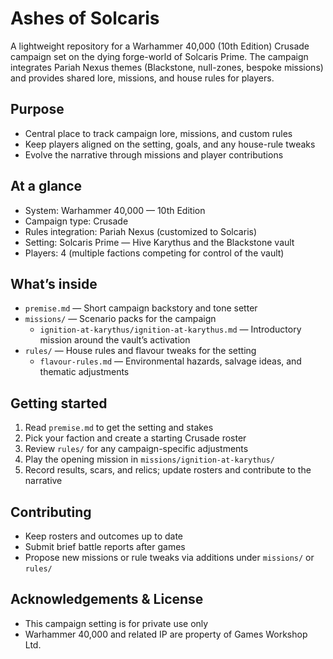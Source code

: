 # Ashes of Solcaris

A lightweight repository for a Warhammer 40,000 (10th Edition) Crusade campaign set on the dying forge-world of Solcaris Prime. The campaign integrates Pariah Nexus themes (Blackstone, null-zones, bespoke missions) and provides shared lore, missions, and house rules for players.

## Purpose
- Central place to track campaign lore, missions, and custom rules
- Keep players aligned on the setting, goals, and any house-rule tweaks
- Evolve the narrative through missions and player contributions

## At a glance
- System: Warhammer 40,000 — 10th Edition
- Campaign type: Crusade
- Rules integration: Pariah Nexus (customized to Solcaris)
- Setting: Solcaris Prime — Hive Karythus and the Blackstone vault
- Players: 4 (multiple factions competing for control of the vault)

## What’s inside
- `premise.md` — Short campaign backstory and tone setter
- `missions/` — Scenario packs for the campaign
  - `ignition-at-karythus/ignition-at-karythus.md` — Introductory mission around the vault’s activation
- `rules/` — House rules and flavour tweaks for the setting
  - `flavour-rules.md` — Environmental hazards, salvage ideas, and thematic adjustments

## Getting started
1. Read `premise.md` to get the setting and stakes
2. Pick your faction and create a starting Crusade roster
3. Review `rules/` for any campaign-specific adjustments
4. Play the opening mission in `missions/ignition-at-karythus/`
5. Record results, scars, and relics; update rosters and contribute to the narrative

## Contributing
- Keep rosters and outcomes up to date
- Submit brief battle reports after games
- Propose new missions or rule tweaks via additions under `missions/` or `rules/`

## Acknowledgements & License
- This campaign setting is for private use only
- Warhammer 40,000 and related IP are property of Games Workshop Ltd.
